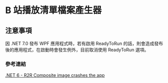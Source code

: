 # B 站播放清單檔案產生器

## 注意事項

因 .NET 7.0 發布 WPF 應用程式時，若有啟用 ReadyToRun 的話，則會造成發布後的應用程式，在啟動時會發生例外，目前取消使用 ReadyToRun 選項。

### 參考連結 

[.NET 6 - R2R Composite image crashes the app](https://github.com/dotnet/runtime/issues/65879)
